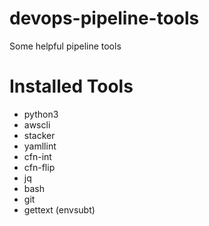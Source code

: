 # devops-pipeline-tools
Some helpful pipeline tools

# Installed Tools
* python3
 * awscli
 * stacker
 * yamllint
 * cfn-int
 * cfn-flip
* jq
* bash
* git
* gettext (envsubt)
